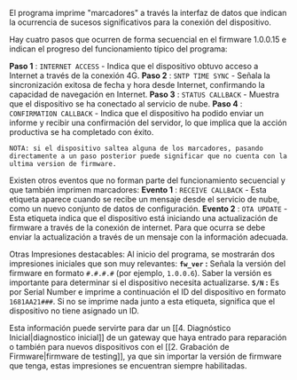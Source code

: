 El programa imprime "marcadores" a través la interfaz de datos que indican la ocurrencia de sucesos significativos para la conexión del dispositivo.

Hay cuatro pasos que ocurren de forma secuencial en el firmware 1.0.0.15 e indican el progreso del funcionamiento típico del programa:

**Paso 1** : `INTERNET ACCESS` - Indica que el dispositivo obtuvo acceso a Internet a través de la conexión 4G.
**Paso 2** : `SNTP TIME SYNC` - Señala la sincronización exitosa de fecha y hora desde Internet, confirmando la capacidad de navegación en Internet.
**Paso 3** : `STATUS CALLBACK` - Muestra que el dispositivo se ha conectado al servicio de nube.
**Paso 4** : `CONFIRMATION CALLBACK` - Indica que el dispositivo ha podido enviar un informe y recibir una confirmación del servidor, lo que implica que la acción productiva se ha completado con éxito.

```
NOTA: si el dispositivo saltea alguna de los marcadores, pasando directamente a un paso posterior puede significar que no cuenta con la ultima version de firmware.
```

Existen otros eventos que no forman parte del funcionamiento secuencial y que también imprimen marcadores:
**Evento 1** : `RECEIVE CALLBACK` - Esta etiqueta aparece cuando se recibe un mensaje desde el servicio de nube, como un nuevo conjunto de datos de configuración.
**Evento 2** : `OTA UPDATE` -  Esta etiqueta indica que el dispositivo está iniciando una actualización de firmware a través de la conexión de internet. Para que ocurra se debe enviar la actualización a través de un mensaje con la información adecuada.

Otras Impresiones destacables:
Al inicio del programa, se mostrarán dos impresiones iniciales que son muy relevantes:
**`fw_ver` :** Señala la versión del firmware en formato `#.#.#.#` (por ejemplo, `1.0.0.6`). Saber la versión es importante para determinar si el dispositivo necesita actualizarse.
**`S/N` :** Es por Serial Number e imprime a continuación el ID del dispositivo en formato `1681AA21###`. Si no se imprime nada junto a esta etiqueta, significa que el dispositivo no tiene asignado un ID.

Esta información puede servirte para dar un [[4. Diagnóstico Inicial|diagnostico inicial]] de un gateway que haya entrado para reparación o también para nuevos dispositivos con el [[2. Grabación de Firmware|firmware de testing]], ya que sin importar la versión de firmware que tenga, estas impresiones se encuentran siempre habilitadas.